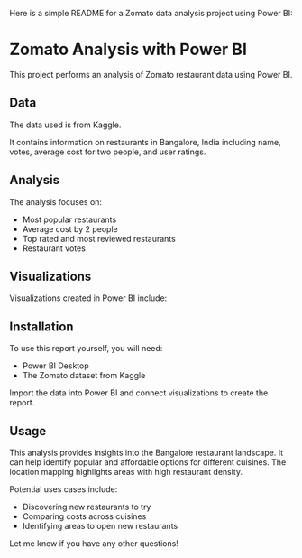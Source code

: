Here is a simple README for a Zomato data analysis project using Power BI:

# Zomato Analysis with Power BI

This project performs an analysis of Zomato restaurant data using Power BI.

## Data

The data used is from Kaggle.

It contains information on restaurants in Bangalore, India including name, votes, average cost for two people, and user ratings. 

## Analysis

The analysis focuses on:

- Most popular restaurants 
- Average cost by 2 people
- Top rated and most reviewed restaurants
- Restaurant votes

## Visualizations

Visualizations created in Power BI include:

## Installation

To use this report yourself, you will need:

- Power BI Desktop
- The Zomato dataset from Kaggle

Import the data into Power BI and connect visualizations to create the report.

## Usage

This analysis provides insights into the Bangalore restaurant landscape. It can help identify popular and affordable options for different cuisines. The location mapping highlights areas with high restaurant density.

Potential uses cases include:

- Discovering new restaurants to try
- Comparing costs across cuisines 
- Identifying areas to open new restaurants

Let me know if you have any other questions!
